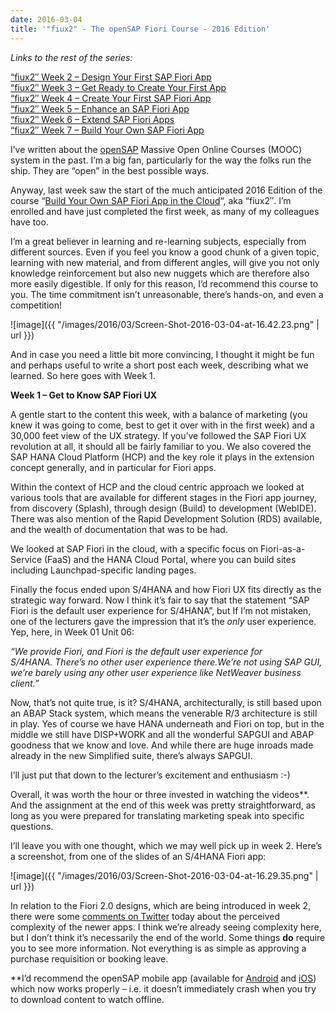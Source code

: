 ```yaml
---
date: 2016-03-04
title: '"fiux2" - The openSAP Fiori Course - 2016 Edition'
---
```



*Links to the rest of the series:*

[“fiux2″ Week 2 – Design Your First SAP Fiori App  
](/blog/posts/2016/03/08/fiux2-week-2-design-your-first-sap-fiori-app/)
[“fiux2″ Week 3 – Get Ready to Create Your First App  
](/blog/posts/2016/03/17/fiux2-week-3-get-ready-to-create-your-first-app/) [“fiux2″ Week 4 – Create Your First SAP Fiori App  
](/undefined/) [“fiux2″ Week 5 – Enhance an SAP Fiori App  
](/blog/posts/2016/03/31/fiux2-week-5-enhance-an-sap-fiori-master-detail-app/) [“fiux2″ Week 6 – Extend SAP Fiori Apps](/2016/04/05/fiux2-week-6-extend-sap-fiori-apps/)  
[“fiux2″ Week 7 – Build Your Own SAP Fiori App](/blog/posts/2016/04/10/fiux2-week-7-build-your-own-sap-fiori-app/)

I’ve written about the [openSAP](http://open.sap.com) Massive Open Online Courses (MOOC) system in the past. I’m a big fan, particularly for the way the folks run the ship. They are “open” in the best possible ways.

Anyway, last week saw the start of the much anticipated 2016 Edition of the course “[Build Your Own SAP Fiori App in the Cloud](https://open.sap.com/courses/fiux2)“, aka “fiux2″. I’m enrolled and have just completed the first week, as many of my colleagues have too.

I’m a great believer in learning and re-learning subjects, especially from different sources. Even if you feel you know a good chunk of a given topic, learning with new material, and from different angles, will give you not only knowledge reinforcement but also new nuggets which are therefore also more easily digestible. If only for this reason, I’d recommend this course to you. The time commitment isn’t unreasonable, there’s hands-on, and even a competition!

![image]({{ "/images/2016/03/Screen-Shot-2016-03-04-at-16.42.23.png" | url }})

And in case you need a little bit more convincing, I thought it might be fun and perhaps useful to write a short post each week, describing what we learned. So here goes with Week 1.

**Week 1 – Get to Know SAP Fiori UX**

A gentle start to the content this week, with a balance of marketing (you knew it was going to come, best to get it over with in the first week) and a 30,000 feet view of the UX strategy. If you’ve followed the SAP Fiori UX revolution at all, it should all be fairly familiar to you. We also covered the SAP HANA Cloud Platform (HCP) and the key role it plays in the extension concept generally, and in particular for Fiori apps.

Within the context of HCP and the cloud centric approach we looked at various tools that are available for different stages in the Fiori app journey, from discovery (Splash), through design (Build) to development (WebIDE). There was also mention of the Rapid Development Solution (RDS) available, and the wealth of documentation that was to be had.

We looked at SAP Fiori in the cloud, with a specific focus on Fiori-as-a-Service (FaaS) and the HANA Cloud Portal, where you can build sites including Launchpad-specific landing pages.

Finally the focus ended upon S/4HANA and how Fiori UX fits directly as the strategic way forward. Now I think it’s fair to say that the statement “SAP Fiori is the default user experience for S/4HANA”, but If I’m not mistaken, one of the lecturers gave the impression that it’s the *only* user experience. Yep, here, in Week 01 Unit 06:

*“We provide Fiori, and Fiori is the default user experience for S/4HANA. There’s no other user experience there.We’re not using SAP GUI, we’re barely using any other user experience like NetWeaver business client.”*

Now, that’s not quite true, is it? S/4HANA, architecturally, is still based upon an ABAP Stack system, which means the venerable R/3 architecture is still in play. Yes of course we have HANA underneath and Fiori on top, but in the middle we still have DISP+WORK and all the wonderful SAPGUI and ABAP goodness that we know and love. And while there are huge inroads made already in the new Simplified suite, there’s always SAPGUI.

I’ll just put that down to the lecturer’s excitement and enthusiasm :-)

Overall, it was worth the hour or three invested in watching the videos**. And the assignment at the end of this week was pretty straightforward, as long as you were prepared for translating marketing speak into specific questions.

I’ll leave you with one thought, which we may well pick up in week 2. Here’s a screenshot, from one of the slides of an S/4HANA Fiori app:

![image]({{ "/images/2016/03/Screen-Shot-2016-03-04-at-16.29.35.png" | url }})

In relation to the Fiori 2.0 designs, which are being introduced in week 2, there were some [comments on Twitter](https://twitter.com/fredverheul/status/705489908769619968) today about the perceived complexity of the newer apps. I think we’re already seeing complexity here, but I don’t think it’s necessarily the end of the world. Some things **do** require you to see more information. Not everything is as simple as approving a purchase requisition or booking leave.

**I’d recommend the openSAP mobile app (available for [Android](https://play.google.com/store/apps/details?id=de.xikolo.opensap&hl=en) and [iOS](https://itunes.apple.com/us/app/opensap/id834570899?mt=8)) which now works properly – i.e. it doesn’t immediately crash when you try to download content to watch offline.

 

 
